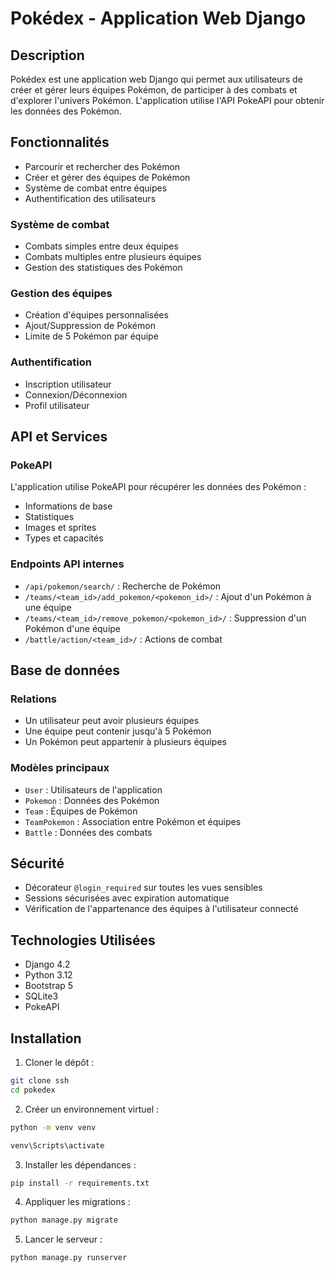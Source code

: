 # Pokédex - Application Web Django

## Description
Pokédex est une application web Django qui permet aux utilisateurs de créer et gérer leurs équipes Pokémon, de participer à des combats et d'explorer l'univers Pokémon. L'application utilise l'API PokeAPI pour obtenir les données des Pokémon.


## Fonctionnalités
- Parcourir et rechercher des Pokémon
- Créer et gérer des équipes de Pokémon
- Système de combat entre équipes
- Authentification des utilisateurs

### Système de combat
- Combats simples entre deux équipes
- Combats multiples entre plusieurs équipes
- Gestion des statistiques des Pokémon
### Gestion des équipes
- Création d'équipes personnalisées
- Ajout/Suppression de Pokémon
- Limite de 5 Pokémon par équipe
### Authentification
- Inscription utilisateur
- Connexion/Déconnexion
- Profil utilisateur

## API et Services
### PokeAPI
L'application utilise PokeAPI pour récupérer les données des Pokémon :
- Informations de base
- Statistiques
- Images et sprites
- Types et capacités

### Endpoints API internes
- `/api/pokemon/search/` : Recherche de Pokémon
- `/teams/<team_id>/add_pokemon/<pokemon_id>/` : Ajout d'un Pokémon à une équipe
- `/teams/<team_id>/remove_pokemon/<pokemon_id>/` : Suppression d'un Pokémon d'une équipe
- `/battle/action/<team_id>/` : Actions de combat


## Base de données
### Relations
- Un utilisateur peut avoir plusieurs équipes
- Une équipe peut contenir jusqu'à 5 Pokémon
- Un Pokémon peut appartenir à plusieurs équipes
### Modèles principaux
- `User` : Utilisateurs de l'application
- `Pokemon` : Données des Pokémon
- `Team` : Équipes de Pokémon
- `TeamPokemon` : Association entre Pokémon et équipes
- `Battle` : Données des combats

## Sécurité
- Décorateur `@login_required` sur toutes les vues sensibles
- Sessions sécurisées avec expiration automatique
- Vérification de l'appartenance des équipes à l'utilisateur connecté

## Technologies Utilisées
- Django 4.2
- Python 3.12
- Bootstrap 5
- SQLite3
- PokeAPI

## Installation

1. Cloner le dépôt :
```bash
git clone ssh
cd pokedex
```

2. Créer un environnement virtuel :
```bash
python -m venv venv

venv\Scripts\activate    
```

3. Installer les dépendances :
```bash
pip install -r requirements.txt
```

4. Appliquer les migrations :
```bash
python manage.py migrate
```

5. Lancer le serveur :
```bash
python manage.py runserver
```
